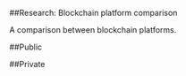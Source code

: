##Research: Blockchain platform comparison

A comparison between blockchain platforms. 

##Public

##Private
